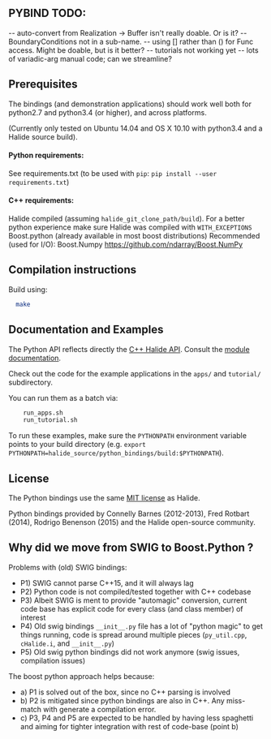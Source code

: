 ## PYBIND TODO:

-- auto-convert from Realization -> Buffer isn't really doable. Or is it? 
-- BoundaryConditions not in a sub-name.
-- using [] rather than () for Func access. Might be doable, but is it better?
-- tutorials not working yet
-- lots of variadic-arg manual code; can we streamline?



## Prerequisites ##


The bindings (and demonstration applications) should work well both for python2.7 and python3.4 (or higher),
and across platforms.

(Currently only tested on Ubuntu 14.04 and OS X 10.10 with python3.4 and a Halide source build).

#### Python requirements:
 See requirements.txt (to be used with `pip`: `pip install --user requirements.txt`)

#### C++ requirements:
 Halide compiled (assuming `halide_git_clone_path/build`).
 For a better python experience make sure Halide was compiled with `WITH_EXCEPTIONS`
 Boost.python (already available in most boost distributions)
 Recommended (used for I/O): Boost.Numpy https://github.com/ndarray/Boost.NumPy

## Compilation instructions ##

Build using:
```bash
  make 
```

## Documentation and Examples ##

The Python API reflects directly the [C++ Halide API](http://halide-lang.org/docs).
Consult the [module documentation](http://googledrive.com/host/0B6LzqcYZJN2cfnZKZno2MmI2TDFsWkh0M3pUOHNnaUdkV2l2dmR2eDlnV2JmeF9NeEI0cTA).

Check out the code for the example applications in the `apps/` and `tutorial/` subdirectory.

You can run them as a batch via:
```bash
    run_apps.sh
    run_tutorial.sh
```

To run these examples, make sure the `PYTHONPATH` environment variable points to your build directory (e.g. `export PYTHONPATH=halide_source/python_bindings/build:$PYTHONPATH`).

## License ##

The Python bindings use the same [MIT license](https://github.com/halide/Halide/blob/master/LICENSE.txt) as Halide.

Python bindings provided by Connelly Barnes (2012-2013), Fred Rotbart (2014), Rodrigo Benenson (2015)
and the Halide open-source community.

## Why did we move from SWIG to Boost.Python ? ##

Problems with (old) SWIG bindings:

- P1) SWIG cannot parse C++15, and it will always lag
- P2) Python code is not compiled/tested together with C++ codebase
- P3) Albeit SWIG is ment to provide "automagic" conversion, current code base has explicit code for every class (and class member) of interest
- P4) Old swig bindings `__init__.py` file has a lot of "python magic" to get things running, code is spread around multiple pieces (`py_util.cpp`, `cHalide.i`, and `__init__.py`)
- P5) Old swig python bindings did not work anymore (swig issues, compilation issues)

The boost python approach helps because:
- a) P1 is solved out of the box, since no C++ parsing is involved
- b) P2 is mitigated since python bindings are also in C++. Any miss-match with generate a compilation error.
- c) P3, P4 and P5 are expected to be handled by having less spaghetti and aiming for tighter integration with rest of code-base (point b)


